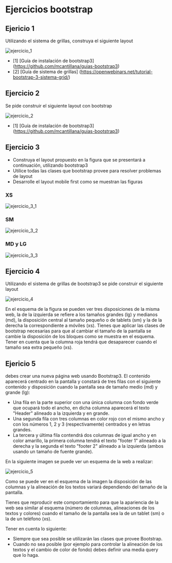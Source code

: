 # Ejercicios bootstrap

## Ejericio 1
Utilizando el sistema de grillas, construya el siguiente layout

![ejercicio_1](images/Selecci_n_028.png "ejercicio_1") 

* [1] [Guía de instalación de bootstrap3] (https://github.com/mcantillana/guias-bootstrap3)
* [2] [Guía de sistema de grillas] (https://openwebinars.net/tutorial-bootstrap-3-sistema-grid/)

## Ejercicio 2
Se pide construir el siguiente layout con bootstrap

![ejercicio_2](images/Selecci_n_027.png "ejercicio_2") 

* [1] [Guía de instalación de bootstrap3] (https://github.com/mcantillana/guias-bootstrap3)

## Ejercicio 3

* Construya el layout propuesto en la figura que se presentará a continuación, utilizando bootstrap3
* Utilice todas las clases que bootstrap provee para resolver problemas de layout
* Desarrolle el layout mobile first como se muestran las figuras

### XS
![ejercicio_3_1](images/mobile.png "ejercicio_3_1") 

### SM
![ejercicio_3_2](images/tablet.png "ejercicio_3_2") 

### MD y LG
![ejercicio_3_3](images/tarea.png "ejercicio_3_3") 

## Ejercicio 4 
Utilizando el sistema de grillas de bootstrap3 se pide construir el siguiente layout

![ejercicio_4](images/exercise_responsive_1_1.png "ejercicio_4") 

En el esquema de la figura se pueden ver tres disposiciones de la misma web, la de la izquierda se refiere a los tamaños grandes (lg) y medianos (md), la disposición central al tamaño pequeño o de tablets (sm) y la de la derecha la correspondiente a móviles (xs).
Tienes que aplicar las clases de bootstrap necesarias para que al cambiar el tamaño de la pantalla se cambie la disposición de los bloques como se muestra en el esquema. Tener en cuenta que la columna roja tendrá que desaparecer cuando el tamaño sea extra pequeño (xs).

## Ejericio 5
debes crear una nueva página web usando  Bootstrap3. El contenido aparecerá centrado en la pantalla y constará de tres filas con el siguiente contenido y disposición cuando la pantalla sea de tamaño medio (md) y grande (lg):
* Una fila en la parte superior con una única columna con fondo verde que ocupará todo el ancho, en dicha columna aparecerá el texto "Header" alineado a la izquierda y en grande.
* Una segunda fila con tres columnas en color rojo con el mismo ancho y con los números 1, 2 y 3 (respectivamente) centrados y en letras grandes.
* La tercera y última fila contendrá dos columnas de igual ancho y en color amarillo, la primera columna tendrá el texto "footer 1" alineado a la derecha y la segunda el texto "footer 2" alineado a la izquierda (ambos usando un tamaño de fuente grande).

En la siguiente imagen se puede ver un esquema de la web a realizar:

![ejercicio_5](images/exercise_responsive_1_3.png "ejercicio_5") 

Como se puede ver en el esquema de la imagen la disposición de las columnas y la alineación de los textos variará dependiendo del tamaño de la pantalla. 

Tienes que reproducir este comportamiento para que la apariencia de la web sea similar al esquema (número de columnas, alineaciones de los textos y colores) cuando el tamaño de la pantalla sea la de un tablet (sm) o la de un teléfono (xs). 

Tener en cuenta lo siguiente: 
* Siempre que sea posible se utilizarán las clases que provee Bootstrap.
* Cuando no sea posible (por ejemplo para controlar la alineación de los textos y el cambio de color de fondo) debes definir una media query que lo haga.
